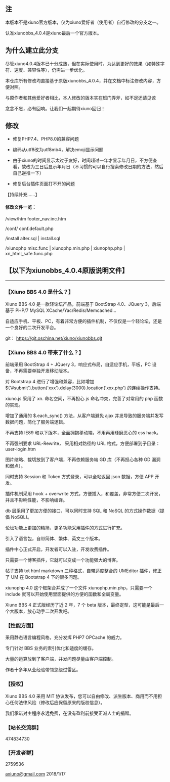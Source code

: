 ## 注
本版本不是xiuno官方版本，仅为xiuno爱好者（使用者）自行修改的分支之一。

认准xiunobbs_4.0.4是xiuno最后一个官方版本。

## 为什么建立此分支
尽管xiuno4.0.4版本已十分成熟，但在实际使用时，为达到更好的效果（如特殊字符、速度、兼容性等），仍需进一步优化。

本仓库所有修改均直接基于原版xiunobbs_4.0.4，并在文档中标注修改内容，方便对照。

与原作者和其他爱好者相比，本人修改的版本实在班门弄斧，如不足还请见谅

念念不忘，必有回响。让我们一起期待xiuno回归！

## 修改
* 修复PHP7.4、PHP8.0的兼容问题

* 编码从utf8改为utf8mb4，解决emoji显示问题

* 由于xiuno的时间显示太过于友好，时间超过一年才显示年月日，不方便查看，故改为三日后显示年月日（不习惯的可以自行搜索修改日期的方法，然后自己逆推一下）

* 修复后台插件页面打不开的问题

【持续补充……】

#### 修改文件一览：

/view/htm   footer_nav.inc.htm

/conf/   conf.default.php

/install   alter.sql | install.sql

/xiunophp   misc.func | xiunophp.min.php | xiunophp.php | xn_html_safe.func.php

## 【以下为xiunobbs_4.0.4原版说明文件】

***

### 【Xiuno BBS 4.0 是什么？】
Xiuno BBS 4.0 是一款轻论坛产品，前端基于 BootStrap 4.0、JQuery 3，后端基于 PHP/7 MySQL XCache/Yac/Redis/Memcached...

自适应手机、平板、PC，有着非常方便的插件机制，不仅仅是一个轻论坛，还是一个良好的二次开发平台。

git： https://git.oschina.net/xiuno/xiunobbs.git

### 【Xiuno BBS 4.0 带来了什么？】
前端采用 BootStrap 4 + JQuery 3，响应式布局，自适应手机，平板，PC 设备，不再需要单独开发移动版本。

对 Bootstrap 4 进行了增强和兼容，比如增加 $('#submit').button('xxx').delay(3000).location('xxx.php') 的连续操作支持。

xiuno.js 采用了 xn. 命名空间，不再担心 js 命名冲突，完善了对常用的 php 函数的实现。

增加了通用的 $.each_sync() 方法，从客户端避免 ajax 并发导致的服务端并发写数据问题，简化了服务端逻辑。

不再支持 IE89 和以下版本，全面拥抱移动端，不用再用琢磨恶心的 css hack。

不再强制要求 URL-Rewrite， 采用相对路径的 URL 格式，方便部署到子目录：user-login.htm

图片缩略、裁切放到了客户端，不再依赖服务端 GD 库（不再担心各种 GD 漏洞和弱点）。

同时支持 Session 和 Token 方式登录，可以全站返回 json 数据，方便 APP 开发。

插件机制采用 hook + overwrite 方式，方便插入，和覆盖，非常方便二次开发，并且不影响性能，不影响编译。

db 层采用了更加方便的接口，可以同时支持 SQL 和 NoSQL 的方式操作数据（提倡 NoSQL)。

论坛功能上更加的精简，更多功能采用插件的方式进行扩充。

引入了语言包，自带简体、繁体、英文三个版本。

插件中心正式开启，开发者可以入驻，开发收费插件。

只需要一个博客插件，它就可以变成一个功能强大的博客。

帖子支持 txt html markdown 三种格式，自带适度整合的 UMEditor 插件，修正了 UM 在 Bootstrap 4 下的很多问题。

xiunophp 4.0 这个框架合并成了一个文件 xiunophp.min.php，只需要一个 include 就可以开始使用里面提供的方便的函数和全局变量。

Xiuno BBS 4 正式版经历了近 2 年，7 个 beta 版本，最终定型，这可能是最后一个大版本，放心动手二次开发吧。


### 【性能方面】
采用静态语言编程风格，充分发挥 PHP7 OPCache 的威力。

专门针对 BBS 业务的索引优化和适度的缓存。

大量的运算放到了客户端，并发问题尽量由客户端控制。

作者十多年从业经验带领您绕过雷区。

### 【授权】
Xiuno BBS 4.0 采用 MIT 协议发布，您可以自由修改、派生版本、商用而不用担心任何法律风险（修改后应保留原来的版权信息）。

我们承诺对主程序永远免费，在没有盈利前接受正派人士的捐赠。

### 【站长交流群】
474834730

### 【开发者群】
2759536

axiuno@gmail.com
2018/1/17

